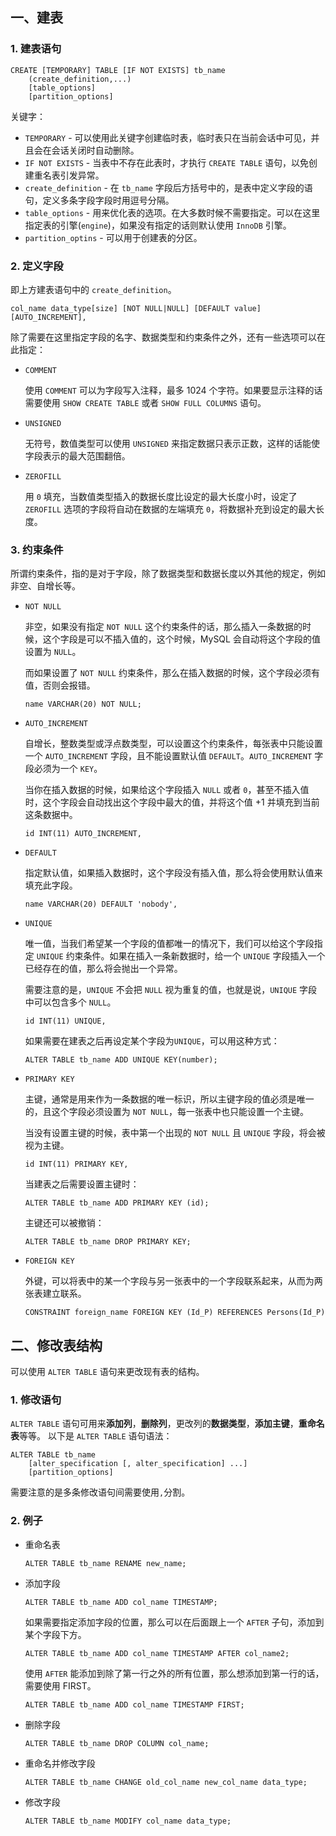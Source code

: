 ## 一、建表

### 1. 建表语句

```mysql
CREATE [TEMPORARY] TABLE [IF NOT EXISTS] tb_name
    (create_definition,...)
    [table_options]
    [partition_options]
```

关键字：

- `TEMPORARY` - 可以使用此关键字创建临时表，临时表只在当前会话中可见，并且会在会话关闭时自动删除。
- `IF NOT EXISTS` - 当表中不存在此表时，才执行 `CREATE TABLE` 语句，以免创建重名表引发异常。
- `create_definition` - 在 `tb_name` 字段后方括号中的，是表中定义字段的语句，定义多条字段字段时用逗号分隔。
- `table_options` - 用来优化表的选项。在大多数时候不需要指定。可以在这里指定表的引擎(`engine`)，如果没有指定的话则默认使用 `InnoDB` 引擎。
- `partition_optins` - 可以用于创建表的分区。

### 2. 定义字段

即上方建表语句中的 `create_definition`。

```mysql
col_name data_type[size] [NOT NULL|NULL] [DEFAULT value] [AUTO_INCREMENT],
```

除了需要在这里指定字段的名字、数据类型和约束条件之外，还有一些选项可以在此指定：

- `COMMENT`

  使用 `COMMENT` 可以为字段写入注释，最多 1024 个字符。如果要显示注释的话需要使用 `SHOW CREATE TABLE` 或者 `SHOW FULL COLUMNS` 语句。

- `UNSIGNED`

  无符号，数值类型可以使用 `UNSIGNED` 来指定数据只表示正数，这样的话能使字段表示的最大范围翻倍。

- `ZEROFILL`

  用 `0` 填充，当数值类型插入的数据长度比设定的最大长度小时，设定了 `ZEROFILL` 选项的字段将自动在数据的左端填充 `0`，将数据补充到设定的最大长度。

### 3. 约束条件

所谓约束条件，指的是对于字段，除了数据类型和数据长度以外其他的规定，例如非空、自增长等。

- `NOT NULL`

  非空，如果没有指定 `NOT NULL` 这个约束条件的话，那么插入一条数据的时候，这个字段是可以不插入值的，这个时候，MySQL 会自动将这个字段的值设置为 `NULL`。

  而如果设置了 `NOT NULL` 约束条件，那么在插入数据的时候，这个字段必须有值，否则会报错。

  ```mysql
  name VARCHAR(20) NOT NULL;
  ```

- `AUTO_INCREMENT`

  自增长，整数类型或浮点数类型，可以设置这个约束条件，每张表中只能设置一个 `AUTO_INCREMENT` 字段，且不能设置默认值 `DEFAULT`。`AUTO_INCREMENT` 字段必须为一个 `KEY`。

  当你在插入数据的时候，如果给这个字段插入 `NULL` 或者 `0`，甚至不插入值时，这个字段会自动找出这个字段中最大的值，并将这个值 +1 并填充到当前这条数据中。

  ```mysql
  id INT(11) AUTO_INCREMENT,
  ```

- `DEFAULT`

  指定默认值，如果插入数据时，这个字段没有插入值，那么将会使用默认值来填充此字段。

  ```mysql
  name VARCHAR(20) DEFAULT 'nobody',
  ```

- `UNIQUE`

  唯一值，当我们希望某一个字段的值都唯一的情况下，我们可以给这个字段指定 `UNIQUE` 约束条件。如果在插入一条新数据时，给一个 `UNIQUE` 字段插入一个已经存在的值，那么将会抛出一个异常。

  需要注意的是，`UNIQUE` 不会把 `NULL` 视为重复的值，也就是说，`UNIQUE` 字段中可以包含多个 `NULL`。

  ```mysql
  id INT(11) UNIQUE,
  ```

  如果需要在建表之后再设定某个字段为`UNIQUE`，可以用这种方式：

  ```mysql
  ALTER TABLE tb_name ADD UNIQUE KEY(number);
  ```

- `PRIMARY KEY`

  主键，通常是用来作为一条数据的唯一标识，所以主键字段的值必须是唯一的，且这个字段必须设置为 `NOT NULL`，每一张表中也只能设置一个主键。

  当没有设置主键的时候，表中第一个出现的 `NOT NULL` 且 `UNIQUE` 字段，将会被视为主键。

  ```mysql
  id INT(11) PRIMARY KEY,
  ```

  当建表之后需要设置主键时：

  ```mysql
  ALTER TABLE tb_name ADD PRIMARY KEY (id);
  ```

  主键还可以被撤销：

  ```mysql
  ALTER TABLE tb_name DROP PRIMARY KEY;
  ```

- `FOREIGN KEY`

  外键，可以将表中的某一个字段与另一张表中的一个字段联系起来，从而为两张表建立联系。

  ```mysql
  CONSTRAINT foreign_name FOREIGN KEY (Id_P) REFERENCES Persons(Id_P)
  ```


## 二、修改表结构

可以使用 `ALTER TABLE` 语句来更改现有表的结构。

### 1. 修改语句

`ALTER TABLE` 语句可用来**添加列**，**删除列**，更改列的**数据类型**，**添加主键**，**重命名表**等等。 以下是 `ALTER TABLE` 语句语法：

```mysql
ALTER TABLE tb_name
    [alter_specification [, alter_specification] ...]
    [partition_options]
```

需要注意的是多条修改语句间需要使用`,`分割。

### 2. 例子

- 重命名表

  ```mysql
  ALTER TABLE tb_name RENAME new_name;
  ```

- 添加字段

  ```mysql
  ALTER TABLE tb_name ADD col_name TIMESTAMP;
  ```

  如果需要指定添加字段的位置，那么可以在后面跟上一个 `AFTER` 子句，添加到某个字段下方。

  ```mysql
  ALTER TABLE tb_name ADD col_name TIMESTAMP AFTER col_name2;
  ```

  使用 `AFTER` 能添加到除了第一行之外的所有位置，那么想添加到第一行的话，需要使用 FIRST。

  ```mysql
  ALTER TABLE tb_name ADD col_name TIMESTAMP FIRST;
  ```

- 删除字段

  ```mysql
  ALTER TABLE tb_name DROP COLUMN col_name;
  ```

- 重命名并修改字段

  ```mysql
  ALTER TABLE tb_name CHANGE old_col_name new_col_name data_type;
  ```

- 修改字段

  ```mysql
  ALTER TABLE tb_name MODIFY col_name data_type;
  ```
